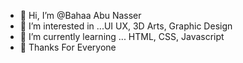 - 👋 Hi, I’m @Bahaa Abu Nasser
- 👀 I’m interested in ...UI UX, 3D Arts, Graphic Design
- 🌱 I’m currently learning ... HTML, CSS, Javascript
- 💞️ Thanks For Everyone 
